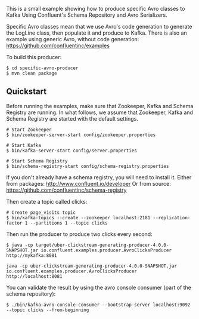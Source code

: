 This is a small example showing how to produce specific Avro classes to Kafka
Using Confluent's Schema Repository and Avro Serializers.

Specific Avro classes mean that we use Avro's code generation to generate the LogLine class, then populate it and produce to Kafka.
There is also an example using generic Avro, without code generation: https://github.com/confluentinc/examples

To build this producer:

    $ cd specific-avro-producer
    $ mvn clean package
    
Quickstart
-----------

Before running the examples, make sure that Zookeeper, Kafka and Schema Registry are
running. In what follows, we assume that Zookeeper, Kafka and Schema Registry are
started with the default settings.

    # Start Zookeeper
    $ bin/zookeeper-server-start config/zookeeper.properties

    # Start Kafka
    $ bin/kafka-server-start config/server.properties

    # Start Schema Registry
    $ bin/schema-registry-start config/schema-registry.properties
    
If you don't already have a schema registry, you will need to install it.
Either from packages: http://www.confluent.io/developer
Or from source: https://github.com/confluentinc/schema-registry
    
Then create a topic called clicks:

    # Create page_visits topic
    $ bin/kafka-topics --create --zookeeper localhost:2181 --replication-factor 1 --partitions 1 --topic clicks
      

Then run the producer to produce two clicks every second:

    $ java -cp target/uber-clickstream-generating-producer-4.0.0-SNAPSHOT.jar io.confluent.examples.producer.AvroClicksProducer http://mykafka:8081
    
    java -cp uber-clickstream-generating-producer-4.0.0-SNAPSHOT.jar io.confluent.examples.producer.AvroClicksProducer http://localhost:8081
    
You can validate the result by using the avro console consumer (part of the schema repository):

    $ ./bin/kafka-avro-console-consumer --bootstrap-server localhost:9092 --topic clicks --from-beginning